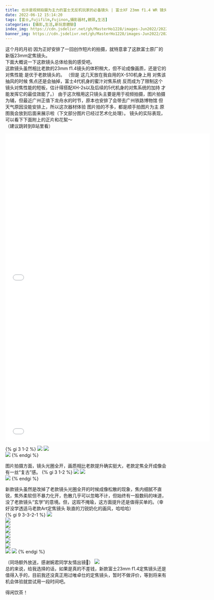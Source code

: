 ```yaml
---
title: 也许是视频拍摄为主力的富士无反机玩家的必备镜头 | 富士XF 23mm f1.4 WR 镜头使用体验
date: 2022-06-12 15:14:20
tags: [富士,Fujifilm,Fujinon,攝影器材,鏡頭,生活]
categories: [攝影,生活,新玩意體驗]
index_img: https://cdn.jsdelivr.net/gh/MasterHo1228/images-Jun2022/20220604-DSCF8797.jpg
banner_img: https://cdn.jsdelivr.net/gh/MasterHo1228/images-Jun2022/20220604-DSCF8797.jpg
---
```


这个月的月初 因为正好安排了一回创作短片的拍摄，就特意拿了这款富士原厂的新版23mm定焦镜头。  
下面大概说一下这款镜头总体给我的感受吧。  
这款镜头虽然相比老款的23mm f1.4镜头的体积稍大，但不论成像画质，还是它的对焦性能 是优于老款镜头的。
（但是 这几天放在我自用的X-S10机身上用 对焦该抽风的时候 焦点还是会抽掉，富士4代机身的蜜汁对焦系统 反而成为了限制这个镜头对焦性能的短板，估计得搭配XH-2s以及后续的5代机身的对焦系统的加持 才能发挥它的最佳效能了。）
由于这次租用这只镜头主要是用于视频拍摄，图片拍摄为辅，但最近广州正值下龙舟水的时节，原本也安排了会带去广州铁路博物馆 但天气原因没能安排上，所以这次器材体验 图片拍的不多，都是顺手拍图片为主 原图我会放到后面来展示啦（下文部分图片已经过艺术化处理）。
镜头的实际表现，可以看下下面附上的正片和花絮～  
（建议跳转到B站里看）  
<iframe src="//player.bilibili.com/player.html?bvid=BV1E34y1L7F9" scrolling="no" border="0" frameborder="no" framespacing="0" allowfullscreen="true" height="480px" width="640px"> </iframe>  
<iframe src="//player.bilibili.com/player.html?bvid=BV1yU4y197Wo" scrolling="no" border="0" frameborder="no" framespacing="0" allowfullscreen="true" height="480px" width="640px"> </iframe>  
  
{% gi 3 1-2 %}
  ![](https://cdn.jsdelivr.net/gh/MasterHo1228/images-Jun2022/20220604-DSCF8870.jpg)
  ![](https://cdn.jsdelivr.net/gh/MasterHo1228/images-Jun2022/20220604-DSCF8843.jpg)  
  ![](https://cdn.jsdelivr.net/gh/MasterHo1228/images-Jun2022/20220604-DSCF8851.jpg)
{% endgi %}
  
图片拍摄方面，镜头光圈全开，画质相比老款提升确实挺大，老款定焦全开成像会有一丝“复古”感。
{% gi 3 1-2 %}
  ![](https://cdn.jsdelivr.net/gh/MasterHo1228/images-Jun2022/20210220-DSCF8666.jpg)
  ![](https://cdn.jsdelivr.net/gh/MasterHo1228/images-Jun2022/20210220-DSCF8757.jpg)  
  ![](https://cdn.jsdelivr.net/gh/MasterHo1228/images-Jun2022/20210220-DSCF8607.jpg)
{% endgi %} 
  
新款镜头虽然是改掉了老款镜头光圈全开的时候成像松散的现象，焦内细腻不直锐，焦外柔软但不暴力化开，色散几乎可以忽略不计，但始终有一股数码的味道，没了老款镜头“玄学”的意境。但，这瑕不掩瑜，这方面提升还是值得买单的。（幸好没学透适马老款Art定焦镜头 耿直的刀锐奶化的画风，哈哈哈）  
{% gi 9 3-3-2-1 %}
  ![](https://cdn.jsdelivr.net/gh/MasterHo1228/images-Jun2022/20220604-DSCF8797.jpg)  
  ![](https://cdn.jsdelivr.net/gh/MasterHo1228/images-Jun2022/20220604-DSCF8890.jpg)  
  ![](https://cdn.jsdelivr.net/gh/MasterHo1228/images-Jun2022/20220606-DSCF8989.jpg)  
  ![](https://cdn.jsdelivr.net/gh/MasterHo1228/images-Jun2022/20220606-DSCF8964.jpg)  
  ![](https://cdn.jsdelivr.net/gh/MasterHo1228/images-Jun2022/20220606-DSCF8946.jpg)  
  ![](https://cdn.jsdelivr.net/gh/MasterHo1228/images-Jun2022/20220606-DSCF8934.jpg)  
  ![](https://cdn.jsdelivr.net/gh/MasterHo1228/images-Jun2022/20220604-DSCF8895.jpg)  
  ![](https://cdn.jsdelivr.net/gh/MasterHo1228/images-Jun2022/20220604-DSCF8896.jpg)
  ![](https://cdn.jsdelivr.net/gh/MasterHo1228/images-Jun2022/20220606-DSCF8933.jpg)
{% endgi %}  
  
  
（同场额外放送，感谢婉君同学友情出镜🌝）
![](https://cdn.jsdelivr.net/gh/MasterHo1228/images-Jun2022/20220604-DSCF8899-edited.jpg)  
总的来说，给我选择的话，如果是真的不差钱，新款富士23mm f1.4定焦镜头还是值得入手的，目前我还没真正用过唯卓仕的定焦镜头，暂时不做评价，等到将来有机会体验就尝试用一段时间吧。

得闲饮茶！